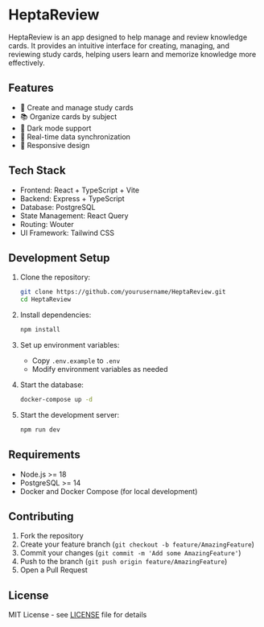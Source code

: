 # HeptaReview

HeptaReview is an app designed to help manage and review knowledge cards. It provides an intuitive interface for creating, managing, and reviewing study cards, helping users learn and memorize knowledge more effectively.

## Features

- 📝 Create and manage study cards
- 📚 Organize cards by subject
- 🌙 Dark mode support
- 🔄 Real-time data synchronization
- 📱 Responsive design

## Tech Stack

- Frontend: React + TypeScript + Vite
- Backend: Express + TypeScript
- Database: PostgreSQL
- State Management: React Query
- Routing: Wouter
- UI Framework: Tailwind CSS

## Development Setup

1. Clone the repository:
   ```bash
   git clone https://github.com/yourusername/HeptaReview.git
   cd HeptaReview
   ```

2. Install dependencies:
   ```bash
   npm install
   ```

3. Set up environment variables:
   - Copy `.env.example` to `.env`
   - Modify environment variables as needed

4. Start the database:
   ```bash
   docker-compose up -d
   ```

5. Start the development server:
   ```bash
   npm run dev
   ```

## Requirements

- Node.js >= 18
- PostgreSQL >= 14
- Docker and Docker Compose (for local development)

## Contributing

1. Fork the repository
2. Create your feature branch (`git checkout -b feature/AmazingFeature`)
3. Commit your changes (`git commit -m 'Add some AmazingFeature'`)
4. Push to the branch (`git push origin feature/AmazingFeature`)
5. Open a Pull Request

## License

MIT License - see [LICENSE](LICENSE) file for details 